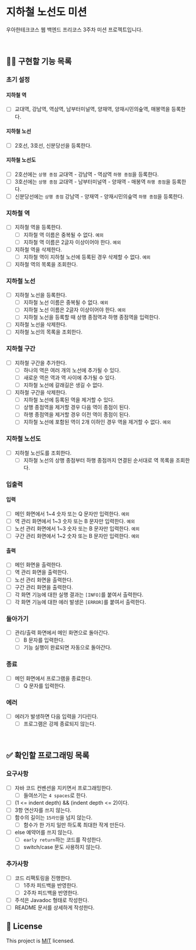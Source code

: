 # 지하철 노선도 미션
우아한테크코스 웹 백엔드 프리코스 3주차 미션 프로젝트입니다.

<br>

## 👩‍💻 구현할 기능 목록
### 초기 설정
#### 지하철 역
- [ ] 교대역, 강남역, 역삼역, 남부터미널역, 양재역, 양재시민의숲역, 매봉역을 등록한다.

#### 지하철 노선
- [ ] 2호선, 3호선, 신분당선을 등록한다.

#### 지하철 노선도
- [ ] 2호선에는 `상행 종점` 교대역 - 강남역 - 역삼역 `하행 종점`을 등록한다.
- [ ] 3호선에는 `상행 종점` 교대역 - 남부터미널역 - 양재역 - 매봉역 `하행 종점`을 등록한다.
- [ ] 신분당선에는 `상행 종점` 강남역 - 양재역 - 양재시민의숲역 `하행 종점`을 등록한다.

### 지하철 역
- [ ] 지하철 역을 등록한다.
    - [ ] 지하철 역 이름은 중복될 수 없다. `예외`
    - [ ] 지하철 역 이름은 2글자 이상이어야 한다. `예외`
- [ ] 지하철 역을 삭제한다.
    - [ ] 지하철 역이 지하철 노선에 등록된 경우 삭제할 수 없다. `예외`
- [ ] 지하철 역의 목록을 조회한다.

### 지하철 노선
- [ ] 지하철 노선을 등록한다.
    - [ ] 지하철 노선 이름은 중복될 수 없다. `예외`
    - [ ] 지하철 노선 이름은 2글자 이상이어야 한다. `예외`
    - [ ] 지하철 노선을 등록할 때 상행 종점역과 하행 종점역을 입력한다.
- [ ] 지하철 노선을 삭제한다.
- [ ] 지하철 노선의 목록을 조회한다.

### 지하철 구간
- [ ] 지하철 구간을 추가한다.
    - [ ] 하나의 역은 여러 개의 노선에 추가될 수 있다.
    - [ ] 새로운 역은 역과 역 사이에 추가될 수 있다.
    - [ ] 지하철 노선에 갈래길은 생길 수 없다.
- [ ] 지하철 구간을 삭제한다.
    - [ ] 지하철 노선에 등록된 역을 제거할 수 있다.
    - [ ] 상행 종점역을 제거할 경우 다음 역이 종점이 된다.
    - [ ] 하행 종점역을 제거할 경우 이전 역이 종점이 된다.
    - [ ] 지하철 노선에 포함된 역이 2개 이하인 경우 역을 제거할 수 없다. `예외`

### 지하철 노선도
- [ ] 지하철 노선도를 조회한다.
    - [ ] 지하철 노선의 상행 종점부터 하행 종점까지 연결된 순서대로 역 목록을 조회한다.

### 입출력
#### 입력
- [ ] 메인 화면에서 1~4 숫자 또는 Q 문자만 입력한다. `예외`
- [ ] 역 관리 화면에서 1~3 숫자 또는 B 문자만 입력한다. `예외`
- [ ] 노선 관리 화면에서 1~3 숫자 또는 B 문자만 입력한다. `예외`
- [ ] 구간 관리 화면에서 1~2 숫자 또는 B 문자만 입력한다. `예외`

#### 출력
- [ ] 메인 화면을 출력한다.
- [ ] 역 관리 화면을 출력한다.
- [ ] 노선 관리 화면을 출력한다.
- [ ] 구간 관리 화면을 출력한다.
- [ ] 각 화면 기능에 대한 실행 결과는 `[INFO]`를 붙여서 출력한다.
- [ ] 각 화면 기능에 대한 에러 발생은 `[ERROR]`를 붙여서 출력한다.

### 돌아가기
- [ ] 관리/출력 화면에서 메인 화면으로 돌아간다.
    - [ ] B 문자를 입력한다.
    - [ ] 기능 실행이 완료되면 자동으로 돌아간다.

### 종료
- [ ] 메인 화면에서 프로그램을 종료한다.
    - [ ] Q 문자를 입력한다.

### 에러
- [ ] 에러가 발생하면 다음 입력을 기다린다.
    - [ ] 프로그램은 강제 종료되지 않는다.

<br>

## ✅ 확인할 프로그래밍 목록
### 요구사항
- [ ] 자바 코드 컨벤션을 지키면서 프로그래밍한다.
    - [ ] 들여쓰기는 `4 spaces`로 한다.
- [ ] (1 <= indent depth) && (indent depth <= 2)이다.
- [ ] 3항 연산자를 쓰지 않는다.
- [ ] 함수의 길이는 `15라인`을 넘지 않는다.
    - [ ] 함수가 한 가지 일만 하도록 최대한 작게 만든다.
- [ ] else 예약어를 쓰지 않는다.
    - [ ] `early return`하는 코드를 작성한다.
    - [ ] switch/case 문도 사용하지 않는다.

### 추가사항
- [ ] 코드 리팩토링을 진행한다.
    - [ ] 1주차 피드백을 반영한다.
    - [ ] 2주차 피드백을 반영한다.
- [ ] 주석은 Javadoc 형태로 작성한다.
- [ ] README 문서를 상세하게 작성한다.

## 📝 License

This project is [MIT](https://github.com/woowacourse/java-subway-map-precourse/blob/master/LICENSE.md) licensed.
